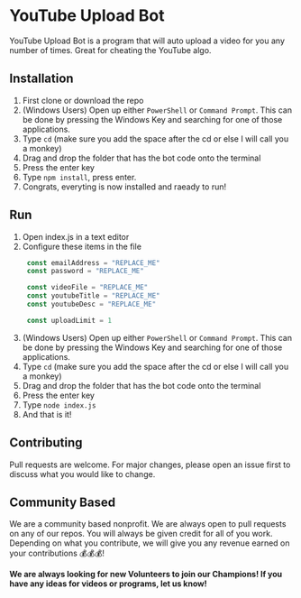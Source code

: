 # YouTube Upload Bot
YouTube Upload Bot is a program that will auto upload a video for you any number of times. Great for cheating the YouTube algo.

## Installation
1. First clone or download the repo
2. (Windows Users) Open up either `PowerShell` or `Command Prompt`. This can be done by pressing the Windows Key and searching for one of those applications.
3. Type `cd` (make sure you add the space after the cd or else I will call you a monkey)
4. Drag and drop the folder that has the bot code onto the terminal
5. Press the enter key
6. Type `npm install`, press enter.
7. Congrats, everyting is now installed and raeady to run!

## Run
1. Open index.js in a text editor
2. Configure these items in the file
   ```javascript
    const emailAddress = "REPLACE_ME"
    const password = "REPLACE_ME"

    const videoFile = "REPLACE_ME"
    const youtubeTitle = "REPLACE_ME"
    const youtubeDesc = "REPLACE_ME"

    const uploadLimit = 1
    ```
3. (Windows Users) Open up either `PowerShell` or `Command Prompt`. This can be done by pressing the Windows Key and searching for one of those applications.
4. Type `cd` (make sure you add the space after the cd or else I will call you a monkey)
5. Drag and drop the folder that has the bot code onto the terminal
6. Press the enter key
7. Type `node index.js`
8. And that is it!

## Contributing
Pull requests are welcome. For major changes, please open an issue first to discuss what you would like to change.

## Community Based
We are a community based nonprofit. We are always open to pull requests on any of our repos. You will always be given credit for all of you work. Depending on what you contribute, we will give you any revenue earned on your contributions 💰💰💰!

**We are always looking for new Volunteers to join our Champions!
If you have any ideas for videos or programs, let us know!**

